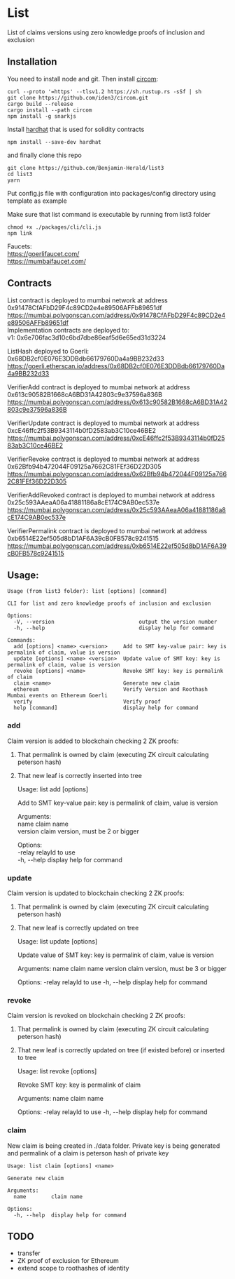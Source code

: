 # List
List of claims versions using zero knowledge proofs of inclusion and exclusion

## Installation

You need to install node and git. Then install [circom](https://docs.circom.io/getting-started/installation/):

	curl --proto '=https' --tlsv1.2 https://sh.rustup.rs -sSf | sh
	git clone https://github.com/iden3/circom.git
	cargo build --release
	cargo install --path circom
	npm install -g snarkjs

Install [hardhat](https://hardhat.org/getting-started/#installation) that is used for solidity contracts
	
	npm install --save-dev hardhat

and finally clone this repo

	git clone https://github.com/Benjamin-Herald/list3
	cd list3
	yarn

Put config.js file with configuration into packages/config directory using template as example

Make sure that list command is executable by running from list3 folder

	chmod +x ./packages/cli/cli.js
	npm link

Faucets:   
https://goerlifaucet.com/  
https://mumbaifaucet.com/


## Contracts

List contract is deployed to mumbai network at address 0x91478CfAFbD29F4c89CD2e4e89506AFFb89651df  
https://mumbai.polygonscan.com/address/0x91478CfAFbD29F4c89CD2e4e89506AFFb89651df  
Implementation contracts are deployed to:  
v1:  0x6e706fac3d10c6bd7dbe86eaf5d6e65ed31d3224

ListHash deployed to Goerli: 0x68DB2cf0E076E3DDBdb66179760Da4a9BB232d33  
https://goerli.etherscan.io/address/0x68DB2cf0E076E3DDBdb66179760Da4a9BB232d33  

VerifierAdd contract is deployed to mumbai network at address 0x613c90582B1668cA6BD31A42803c9e37596a836B  
https://mumbai.polygonscan.com/address/0x613c90582B1668cA6BD31A42803c9e37596a836B  

VerifierUpdate contract is deployed to mumbai network at address 0xcE46ffc2f53B9343114b0fD2583ab3C10ce46BE2  
https://mumbai.polygonscan.com/address/0xcE46ffc2f53B9343114b0fD2583ab3C10ce46BE2  

VerifierRevoke contract is deployed to mumbai network at address 0x62Bfb94b472044F09125a7662C81FEf36D22D305 
https://mumbai.polygonscan.com/address/0x62Bfb94b472044F09125a7662C81FEf36D22D305

VerifierAddRevoked contract is deployed to mumbai network at address 0x25c593AAeaA06a41881186a8cE174C9AB0ec537e 
https://mumbai.polygonscan.com/address/0x25c593AAeaA06a41881186a8cE174C9AB0ec537e

VerifierPermalink contract is deployed to mumbai network at address 0xb6514E22ef505d8bD1AF6A39cB0FB578c9241515  
https://mumbai.polygonscan.com/address/0xb6514E22ef505d8bD1AF6A39cB0FB578c9241515  

## Usage:
	Usage (from list3 folder): list [options] [command]

	CLI for list and zero knowledge proofs of inclusion and exclusion 

	Options:  
	  -V, --version                           output the version number  
	  -h, --help                              display help for command  

	Commands:  
	  add [options] <name> <version>     Add to SMT key-value pair: key is permalink of claim, value is version
	  update [options] <name> <version>  Update value of SMT key: key is permalink of claim, value is version
	  revoke [options] <name>            Revoke SMT key: key is permalink of claim
	  claim <name>                       Generate new claim
	  ethereum                           Verify Version and Roothash Mumbai events on Ethereum Goerli
	  verify                             Verify proof
	  help [command]                     display help for command 


### add
Claim version is added to blockchain checking 2 ZK proofs:
1) That permalink is owned by claim (executing ZK circuit calculating peterson hash)
2) That new leaf is correctly inserted into tree


	Usage: list add [options] <name> <version>  

	Add to SMT key-value pair: key is permalink of claim, value is version  

	Arguments:  
	  name             claim name  
	  version          claim version, must be 2 or bigger  

	Options:  
	  -relay <number>  relayId to use  
	  -h, --help       display help for command  
	  
### update
Claim version is updated to blockchain checking 2 ZK proofs:
1) That permalink is owned by claim (executing ZK circuit calculating peterson hash)
2) That new leaf is correctly updated on tree

	Usage: list update [options] <name> <version>

	Update value of SMT key: key is permalink of claim, value is version

	Arguments:
	  name             claim name
	  version          claim version, must be 3 or bigger

	Options:
	  -relay <number>  relayId to use
	  -h, --help       display help for command

### revoke	  
Claim version is revoked on blockchain checking 2 ZK proofs:
1) That permalink is owned by claim (executing ZK circuit calculating peterson hash)
2) That new leaf is correctly updated on tree (if existed before) or inserted to tree

	Usage: list revoke [options] <name>

	Revoke SMT key: key is permalink of claim

	Arguments:
	  name             claim name

	Options:
	  -relay <number>  relayId to use
	  -h, --help       display help for command
  
### claim
New claim is being created in ./data folder. 
Private key is being generated and permalink of a claim is 
peterson hash of private key

	Usage: list claim [options] <name>  

	Generate new claim  

	Arguments:  
	  name        claim name  

	Options:  
	  -h, --help  display help for command
  

## TODO
- transfer
- ZK proof of exclusion for Ethereum
- extend scope to roothashes of identity


	